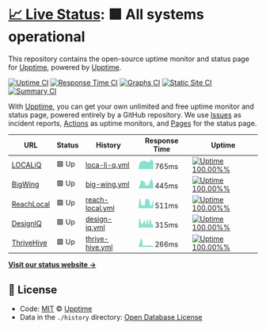 # [📈 Live Status](https://demo.upptime.js.org): <!--live status--> **🟩 All systems operational**

This repository contains the open-source uptime monitor and status page for [Upptime](https://upptime.js.org), powered by [Upptime](https://github.com/upptime/upptime).

[![Uptime CI](https://github.com/koj-co/upptime/workflows/Uptime%20CI/badge.svg)](https://github.com/koj-co/upptime/actions?query=workflow%3A%22Uptime+CI%22)
[![Response Time CI](https://github.com/koj-co/upptime/workflows/Response%20Time%20CI/badge.svg)](https://github.com/koj-co/upptime/actions?query=workflow%3A%22Response+Time+CI%22)
[![Graphs CI](https://github.com/koj-co/upptime/workflows/Graphs%20CI/badge.svg)](https://github.com/koj-co/upptime/actions?query=workflow%3A%22Graphs+CI%22)
[![Static Site CI](https://github.com/koj-co/upptime/workflows/Static%20Site%20CI/badge.svg)](https://github.com/koj-co/upptime/actions?query=workflow%3A%22Static+Site+CI%22)
[![Summary CI](https://github.com/koj-co/upptime/workflows/Summary%20CI/badge.svg)](https://github.com/koj-co/upptime/actions?query=workflow%3A%22Summary+CI%22)

With [Upptime](https://upptime.js.org), you can get your own unlimited and free uptime monitor and status page, powered entirely by a GitHub repository. We use [Issues](https://github.com/upptime/upptime/issues) as incident reports, [Actions](https://github.com/upptime/upptime/actions) as uptime monitors, and [Pages](https://demo.upptime.js.org) for the status page.

<!--start: status pages-->
<!-- This summary is generated by Upptime (https://github.com/upptime/upptime) -->
<!-- Do not edit this manually, your changes will be overwritten -->

| URL                                      | Status | History                                                                                      | Response Time                                                                    | Uptime                                                                                                                                                                                                                  |
| ---------------------------------------- | ------ | -------------------------------------------------------------------------------------------- | -------------------------------------------------------------------------------- | ----------------------------------------------------------------------------------------------------------------------------------------------------------------------------------------------------------------------- |
| [LOCALiQ](https://localiq.com)           | 🟩 Up  | [loca-li-q.yml](https://github.com/bigwing/upptime/commits/master/history/loca-li-q.yml)     | <img alt="Response time graph" src="./graphs/loca-li-q.png" height="20"> 765ms   | [![Uptime 100.00%%](https://img.shields.io/endpoint?url=https%3A%2F%2Fraw.githubusercontent.com%2Fbigwing%2Fupptime%2Fmaster%2Fapi%2Floca-li-q%2Fuptime.json)](https://bigwing.github.io/upptime/history/loca-li-q)     |
| [BigWing](https://bigwing.com)           | 🟩 Up  | [big-wing.yml](https://github.com/bigwing/upptime/commits/master/history/big-wing.yml)       | <img alt="Response time graph" src="./graphs/big-wing.png" height="20"> 445ms    | [![Uptime 100.00%%](https://img.shields.io/endpoint?url=https%3A%2F%2Fraw.githubusercontent.com%2Fbigwing%2Fupptime%2Fmaster%2Fapi%2Fbig-wing%2Fuptime.json)](https://bigwing.github.io/upptime/history/big-wing)       |
| [ReachLocal](https://www.reachlocal.com) | 🟩 Up  | [reach-local.yml](https://github.com/bigwing/upptime/commits/master/history/reach-local.yml) | <img alt="Response time graph" src="./graphs/reach-local.png" height="20"> 511ms | [![Uptime 100.00%%](https://img.shields.io/endpoint?url=https%3A%2F%2Fraw.githubusercontent.com%2Fbigwing%2Fupptime%2Fmaster%2Fapi%2Freach-local%2Fuptime.json)](https://bigwing.github.io/upptime/history/reach-local) |
| [DesignIQ](https://www.designiq.com)     | 🟩 Up  | [design-iq.yml](https://github.com/bigwing/upptime/commits/master/history/design-iq.yml)     | <img alt="Response time graph" src="./graphs/design-iq.png" height="20"> 315ms   | [![Uptime 100.00%%](https://img.shields.io/endpoint?url=https%3A%2F%2Fraw.githubusercontent.com%2Fbigwing%2Fupptime%2Fmaster%2Fapi%2Fdesign-iq%2Fuptime.json)](https://bigwing.github.io/upptime/history/design-iq)     |
| [ThriveHive](https://thrivehive.com)     | 🟩 Up  | [thrive-hive.yml](https://github.com/bigwing/upptime/commits/master/history/thrive-hive.yml) | <img alt="Response time graph" src="./graphs/thrive-hive.png" height="20"> 266ms | [![Uptime 100.00%%](https://img.shields.io/endpoint?url=https%3A%2F%2Fraw.githubusercontent.com%2Fbigwing%2Fupptime%2Fmaster%2Fapi%2Fthrive-hive%2Fuptime.json)](https://bigwing.github.io/upptime/history/thrive-hive) |

<!--end: status pages-->

[**Visit our status website →**](https://demo.upptime.js.org)

## 📄 License

- Code: [MIT](./LICENSE) © [Upptime](https://upptime.js.org)
- Data in the `./history` directory: [Open Database License](https://opendatacommons.org/licenses/odbl/1-0/)
